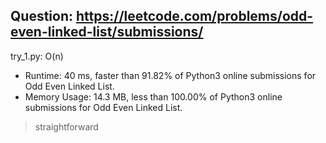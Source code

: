 Question: https://leetcode.com/problems/odd-even-linked-list/submissions/
---

try_1.py: O(n)

* Runtime: 40 ms, faster than 91.82% of Python3 online submissions for Odd Even Linked List.
* Memory Usage: 14.3 MB, less than 100.00% of Python3 online submissions for Odd Even Linked List.

> straightforward
